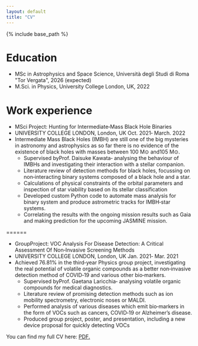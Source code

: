 ```yaml
---
layout: default
title: "CV"
---
```


{% include base_path %}

Education
======
* MSc in Astrophysics and Space Science,  Università degli Studi di Roma "Tor Vergata", 2026 (expected)
* M.Sci. in Physics, University College London, UK, 2022

Work experience
======
* MSci Project: Hunting for Intermediate‑Mass Black Hole Binaries
 * UNIVERSITY COLLEGE LONDON, London, UK                                           Oct. 2021‑ March. 2022
 * Intermediate Mass Black Holes (IMBH) are still one of the big mysteries in astronomy and astrophysics as so far there is no evidence of the existence of black holes with masses between 100 M⊙ and105 M⊙.
    * Supervised byProf. Daisuke Kawata‑ analysing the behaviour of IMBHs and investigating their interaction with a stellar companion.
    * Literature review of detection methods for black holes, focussing on non‑interacting binary systems composed of a black hole and a star.
    * Calculations of physical constraints of the orbital parameters and inspection of star viability based on its stellar classification
    * Developed custom Python code to automate mass analysis for binary system and produce astrometric tracks for IMBH‑star systems.
    * Correlating the results with the ongoing mission results such as Gaia and making prediction for the upcoming JASMINE mission.

======

* GroupProject: VOC Analysis For Disease Detection: A Critical Assessment Of Non‑Invasive Screening Methods
 * UNIVERSITY COLLEGE LONDON, London, UK                                             Jan. 2021‑ Mar. 2021
 * Achieved 76.81% in the third‑year Physics group project, investigating the real potential of volatile organic compounds as a better non‑invasive detection method of COVID‑19 and various other bio‑markers.
    * Supervised byProf. Gaetana Laricchia‑ analysing volatile organic compounds for medical diagnostics.
    * Literature review of promising detection methods such as ion mobility spectrometry, electronic noses or MALDI.
    * Performed analysis of various diseases which emit bio‑markers in the form of VOCs such as cancers, COVID‑19 or Alzheimer’s disease.
    * Produced group project, poster, and presentation, including a new device proposal for quickly detecting VOCs

You can find my full CV here: <a href="https://acpopa.github.io/ACP-CV.pdf" target="_blank">PDF.</a>
